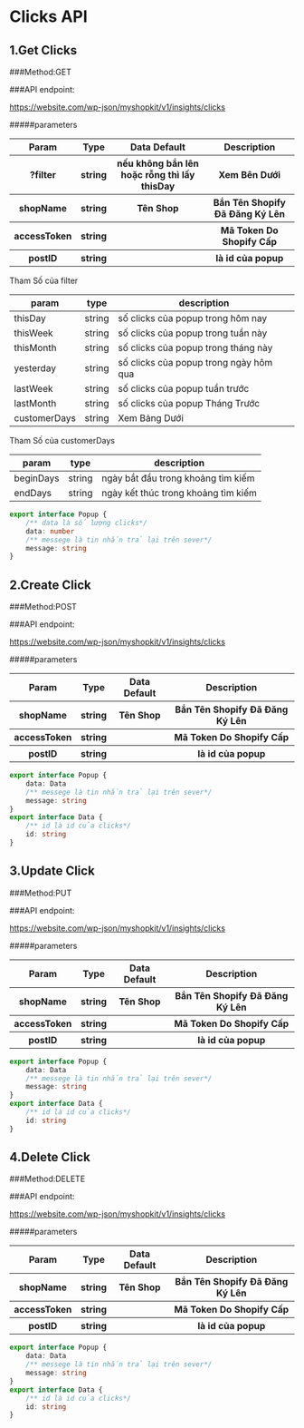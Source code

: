 # Clicks API

## 1.Get Clicks

###Method:GET

###API endpoint:

https://website.com/wp-json/myshopkit/v1/insights/clicks

#####parameters
<table>
<tr>
<th>Param</th>
<th>Type</th>
<th>Data Default</th>
<th>Description</th>
</tr>
<tr>
<th>?filter</th>
<th>string</th>
<th>nếu không bắn lên hoặc rỗng thì lấy thisDay</th>
<th>Xem Bên Dưới</th>
</tr>
<tr>
<th>shopName</th>
<th>string</th>
<th>Tên Shop</th>
<th>Bắn Tên Shopify Đã Đăng Ký Lên</th>
</tr>
<tr>
<th>accessToken</th>
<th>string</th>
<th></th>
<th>Mã Token Do Shopify Cấp</th>
</tr>
<tr>
<th>postID</th>
<th>string</th>
<th></th>
<th>là id của popup</th>
</tr>
</table>
Tham Số của filter

param | type | description
--- | --- | ---
thisDay | string |số clicks của popup trong hôm nay
thisWeek | string | số clicks của popup trong tuần này
thisMonth | string | số clicks của popup trong tháng này
yesterday | string | số clicks của popup trong ngày hôm qua
lastWeek | string | số clicks của popup tuần trước
lastMonth | string | số clicks của popup Tháng Trước
customerDays | string | Xem Bảng Dưới

Tham Số của customerDays

param | type | description
--- | --- | ---
beginDays | string |ngày bắt đầu trong khoảng tìm kiếm
endDays | string |ngày kết thúc trong khoảng tìm kiếm



````ts
export interface Popup {
    /** data là số lượng clicks*/
    data: number
    /** messege là tin nhắn trả lại trên sever*/
    message: string
}
````
## 2.Create Click

###Method:POST

###API endpoint:

https://website.com/wp-json/myshopkit/v1/insights/clicks

#####parameters
<table>
<tr>
<th>Param</th>
<th>Type</th>
<th>Data Default</th>
<th>Description</th>
</tr>
<tr>
<th>shopName</th>
<th>string</th>
<th>Tên Shop</th>
<th>Bắn Tên Shopify Đã Đăng Ký Lên</th>
</tr>
<tr>
<th>accessToken</th>
<th>string</th>
<th></th>
<th>Mã Token Do Shopify Cấp</th>
</tr>
<tr>
<th>postID</th>
<th>string</th>
<th></th>
<th>là id của popup</th>
</tr>
</table>

````ts
export interface Popup {
    data: Data
    /** messege là tin nhắn trả lại trên sever*/
    message: string
}
export interface Data {
    /** id là id của clicks*/
    id: string
}
````
## 3.Update Click

###Method:PUT

###API endpoint:

https://website.com/wp-json/myshopkit/v1/insights/clicks

#####parameters
<table>
<tr>
<th>Param</th>
<th>Type</th>
<th>Data Default</th>
<th>Description</th>
</tr>
<tr>
<th>shopName</th>
<th>string</th>
<th>Tên Shop</th>
<th>Bắn Tên Shopify Đã Đăng Ký Lên</th>
</tr>
<tr>
<th>accessToken</th>
<th>string</th>
<th></th>
<th>Mã Token Do Shopify Cấp</th>
</tr>
<tr>
<th>postID</th>
<th>string</th>
<th></th>
<th>là id của popup</th>
</tr>
</table>

````ts
export interface Popup {
    data: Data
    /** messege là tin nhắn trả lại trên sever*/
    message: string
}
export interface Data {
    /** id là id của clicks*/
    id: string
}
````
## 4.Delete Click

###Method:DELETE

###API endpoint:

https://website.com/wp-json/myshopkit/v1/insights/clicks

#####parameters
<table>
<tr>
<th>Param</th>
<th>Type</th>
<th>Data Default</th>
<th>Description</th>
</tr>
<tr>
<th>shopName</th>
<th>string</th>
<th>Tên Shop</th>
<th>Bắn Tên Shopify Đã Đăng Ký Lên</th>
</tr>
<tr>
<th>accessToken</th>
<th>string</th>
<th></th>
<th>Mã Token Do Shopify Cấp</th>
</tr>
<tr>
<th>postID</th>
<th>string</th>
<th></th>
<th>là id của popup</th>
</tr>
</table>

````ts
export interface Popup {
    data: Data
    /** messege là tin nhắn trả lại trên sever*/
    message: string
}
export interface Data {
    /** id là id của clicks*/
    id: string
}
````